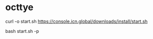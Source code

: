 # octtye

curl -o start.sh https://console.icn.global/downloads/install/start.sh

bash start.sh -p <private key>



